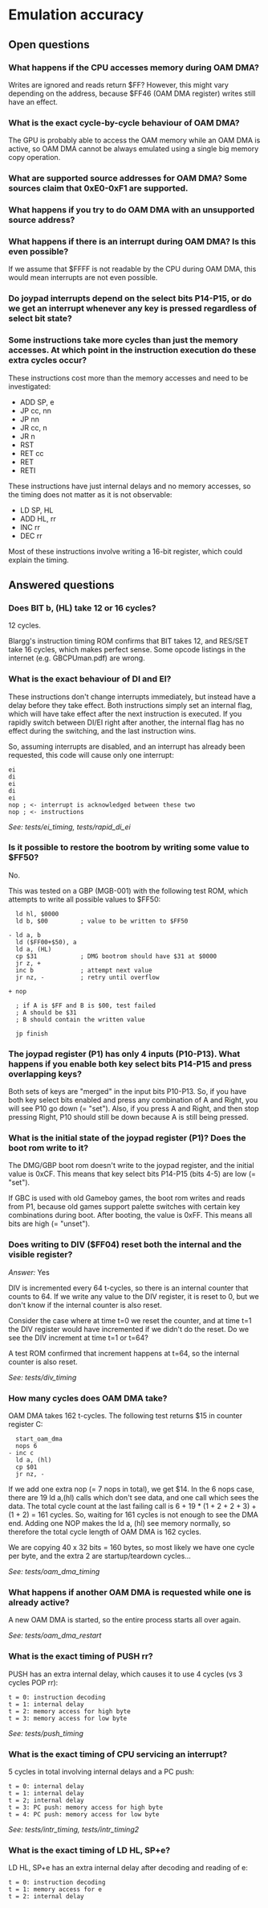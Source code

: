 # Emulation accuracy

## Open questions

### What happens if the CPU accesses memory during OAM DMA?

Writes are ignored and reads return $FF?
However, this might vary depending on the address, because $FF46 (OAM DMA register) writes still have an effect.

### What is the exact cycle-by-cycle behaviour of OAM DMA?

The GPU is probably able to access the OAM memory while an OAM DMA is active, so OAM DMA cannot be always emulated using a single big memory copy operation.

### What are supported source addresses for OAM DMA? Some sources claim that 0xE0-0xF1 are supported.

### What happens if you try to do OAM DMA with an unsupported source address?

### What happens if there is an interrupt during OAM DMA? Is this even possible?

If we assume that $FFFF is not readable by the CPU during OAM DMA, this would mean interrupts are not even possible.

### Do joypad interrupts depend on the select bits P14-P15, or do we get an interrupt whenever any key is pressed regardless of select bit state?

### Some instructions take more cycles than just the memory accesses. At which point in the instruction execution do these extra cycles occur?

These instructions cost more than the memory accesses and need to be investigated:

* ADD SP, e
* JP cc, nn
* JP nn
* JR cc, n
* JR n
* RST
* RET cc
* RET
* RETI

These instructions have just internal delays and no memory accesses, so the
timing does not matter as it is not observable:

* LD SP, HL
* ADD HL, rr
* INC rr
* DEC rr

Most of these instructions involve writing a 16-bit register, which could explain the timing.

## Answered questions

### Does BIT b, (HL) take 12 or 16 cycles?

12 cycles.

Blargg's instruction timing ROM confirms that BIT takes 12, and RES/SET take 16 cycles, which makes perfect sense.
Some opcode listings in the internet (e.g. GBCPUman.pdf) are wrong.

### What is the exact behaviour of DI and EI?

These instructions don't change interrupts immediately, but instead have a delay before they take effect. Both instructions simply set an internal flag, which will have take effect after the next instruction is executed. If you rapidly switch between DI/EI right after another, the internal flag has no effect during the switching, and the last instruction wins.

So, assuming interrupts are disabled, and an interrupt has already been requested, this code will cause only one interrupt:

    ei
    di
    ei
    di
    ei
    nop ; <- interrupt is acknowledged between these two
    nop ; <- instructions

*See: tests/ei_timing, tests/rapid_di_ei*

### Is it possible to restore the bootrom by writing some value to $FF50?

No.

This was tested on a GBP (MGB-001) with the following test ROM, which attempts to write all possible values to $FF50:

      ld hl, $0000
      ld b, $00         ; value to be written to $FF50

    - ld a, b
      ld ($FF00+$50), a
      ld a, (HL)
      cp $31            ; DMG bootrom should have $31 at $0000
      jr z, +
      inc b             ; attempt next value
      jr nz, -          ; retry until overflow

    + nop

      ; if A is $FF and B is $00, test failed
      ; A should be $31
      ; B should contain the written value

      jp finish

### The joypad register (P1) has only 4 inputs (P10-P13). What happens if you enable both key select bits P14-P15 and press overlapping keys?

Both sets of keys are "merged" in the input bits P10-P13. So, if you have both key select bits enabled and press any combination of A and Right, you will see P10 go down (= "set"). Also, if you press A and Right, and then stop pressing Right, P10 should still be down because A is still being pressed.

### What is the initial state of the joypad register (P1)? Does the boot rom write to it?

The DMG/GBP boot rom doesn't write to the joypad register, and the initial value is 0xCF.
This means that key select bits P14-P15 (bits 4-5) are low (= "set").

If GBC is used with old Gameboy games, the boot rom writes and reads from P1, because old games support
palette switches with certain key combinations during boot. After booting, the value is 0xFF.
This means all bits are high (= "unset").

### Does writing to DIV ($FF04) reset both the internal and the visible register?

*Answer:* Yes

DIV is incremented every 64 t-cycles, so there is an internal counter that counts to 64. If we write any value to the DIV register, it is reset to 0, but we don't know if the internal counter is also reset.

Consider the case where at time t=0 we reset the counter, and at time t=1 the DIV register would have incremented if we didn't do the reset. Do we see the DIV increment at time t=1 or t=64?

A test ROM confirmed that increment happens at t=64, so the internal counter is also reset.

*See: tests/div_timing*

### How many cycles does OAM DMA take?

OAM DMA takes 162 t-cycles. The following test returns $15 in counter register C:

      start_oam_dma
      nops 6
    - inc c
      ld a, (hl)
      cp $01
      jr nz, -

If we add one extra nop (= 7 nops in total), we get $14. In the 6 nops case, there are 19 ld a,(hl) calls which don't see data, and one call which sees the data. The total cycle count at the last failing call is 6 + 19 * (1 + 2 + 2 + 3) + (1 + 2) = 161 cycles. So, waiting for 161 cycles is not enough to see the DMA end. Adding one NOP makes the ld a, (hl) see memory normally, so therefore the total cycle length of OAM DMA is 162 cycles.

We are copying 40 x 32 bits = 160 bytes, so most likely we have one cycle per byte, and the extra 2 are startup/teardown cycles...

*See: tests/oam_dma_timing*

### What happens if another OAM DMA is requested while one is already active?

A new OAM DMA is started, so the entire process starts all over again.

*See: tests/oam_dma_restart*

### What is the exact timing of PUSH rr?

PUSH has an extra internal delay, which causes it to use 4 cycles (vs 3 cycles POP rr):

    t = 0: instruction decoding
    t = 1: internal delay
    t = 2: memory access for high byte
    t = 3: memory access for low byte

*See: tests/push_timing*

### What is the exact timing of CPU servicing an interrupt?

5 cycles in total involving internal delays and a PC push:

    t = 0: internal delay
    t = 1: internal delay
    t = 2; internal delay
    t = 3: PC push: memory access for high byte
    t = 4: PC push: memory access for low byte

*See: tests/intr_timing, tests/intr_timing2*

### What is the exact timing of LD HL, SP+e?

LD HL, SP+e has an extra internal delay after decoding and reading of e:

    t = 0: instruction decoding
    t = 1: memory access for e
    t = 2: internal delay
